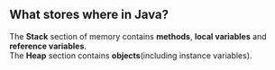 ## What stores where in Java?
The **Stack** section of memory contains **methods**, **local variables** and **reference variables**.  
The **Heap** section contains **objects**(including instance variables).
